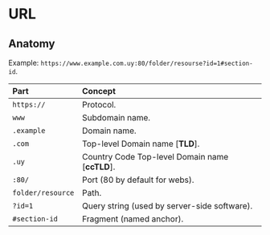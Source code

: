 # URL

## Anatomy

Example: `https://www.example.com.uy:80/folder/resourse?id=1#section-id`.

| Part | Concept |
| :--- | :--- |
| `https://` | Protocol. |
| `www` | Subdomain name. |
| `.example` | Domain name. |
| `.com` | Top-level Domain name \[**TLD**\]. |
| `.uy` | Country Code Top-level Domain name \[**ccTLD**\]. |
| `:80/` | Port \(80 by default for webs\). |
| `folder/resource` | Path. |
| `?id=1` | Query string \(used by server-side software\). |
| `#section-id` | Fragment \(named anchor\). |


